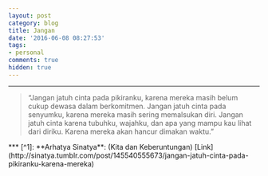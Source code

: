 ```yaml
---
layout: post
category: blog
title: Jangan
date: '2016-06-08 08:27:53'
tags:
- personal
comments: true
hidden: true
---
```


***
<blockquote class="pullquote">  
  <p>“Jangan jatuh cinta pada pikiranku, karena mereka masih belum cukup dewasa dalam berkomitmen. Jangan jatuh cinta pada senyumku, karena mereka masih sering memalsukan diri. Jangan jatuh cinta karena tubuhku, wajahku, dan apa yang mampu kau lihat dari diriku. Karena mereka akan hancur dimakan waktu.”</p>
</blockquote>
***
[^1]: **Arhatya Sinatya**: (Kita dan Keberuntungan) [Link](http://sinatya.tumblr.com/post/145540555673/jangan-jatuh-cinta-pada-pikiranku-karena-mereka)
